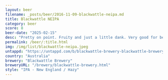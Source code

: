 ```yaml
---
layout: beer
filename: _posts/beer/2016-11-09-blackwattle-neipa.md
title: Blackwattle NEIPA
category: beer
score: 8
beer-date: "2025-02-15"
desc: "Pretty on point. Fruity and just a little dank. Very good for being on the low side of alcohol"
permalink: /beer/:title.html
img: /img/list/blackwattle-neipa.jpeg
untappd: "https://untappd.com/b/blackwattle-brewery-blackwattle-brewery-blackwattle-neipa/6109885"
country: "Australia"
brewery: "Blackwattle Brewery"
breweryURL: "/brewery/blackwattle-brewery.html"
style: "IPA - New England / Hazy"
---
```


